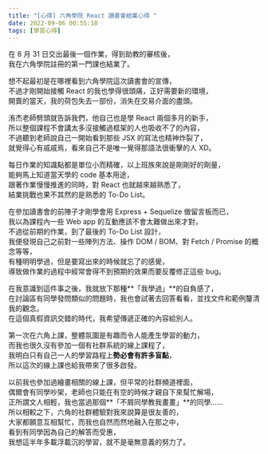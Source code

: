 ```yaml
---
title: "[心得] 六角學院 React 讀書會結業心得 "
date: 2022-09-06 00:55:18
tags: [學習心得]
---
```


在 8 月 31 日交出最後一個作業，得到助教的審核後，  
我在六角學院註冊的第一門課也結業了。  

想不起最初是在哪裡看到六角學院這次讀書會的宣傳，  
不過才剛開始接觸 React 的我也學得很頭痛，正好需要新的環境，  
開賣的當天，我的荷包失去一部份，消失在交易介面的盡頭。

<!-- truncate -->

洧杰老師劈頭就告訴我們，他自己也是學 React 兩個多月的新手，  
所以整個課程不會講太多沒接觸過框架的人也吸收不了的內容，  
不過聽到老師說自己一開始看到那些 JSX 的寫法也精神炸裂了，  
就覺得心有戚戚焉，看來自己不是唯一覺得那語法很衝擊的人 XD。  

每日作業的知識點都是單位小而精確，以上班族來說是剛剛好的劑量，  
能夠馬上知道當天學的 code 基本用途，  
跟著作業慢慢推進的同時，對 React 也就越來越熟悉了，  
結業挑戰也果不其然的是熟悉的 To-Do List。  

在參加讀書會的前陣子才剛學會用 Express + Sequelize 做留言板而已，  
我以為課程內一些 Web app 的互動應該不會太難做出來才對，  
不過從前期的作業，到了最後的 To-Do List 設計，  
我便發現自己之前對一些陣列方法、操作 DOM / BOM、對 Fetch / Promise 的概念等等，  
有種明明學過，但是要寫出來的時候就忘了的感覺，  
導致做作業的過程中經常會得不到預期的效果而要反覆修正這些 bug。  

在我意識到這件事之後，我就放下那種**「我學過」**的自負感了，  
在討論區有同學發問類似的問題時，我也會試著去回答看看，並找文件和範例釐清我的觀念。  
在這個真假資訊交錯的時代，我希望傳遞正確的內容給別人。  

第一次在六角上課，整體氛圍是有趣而令人能產生學習的動力，  
而我也很久沒有參加一個有社群系統的線上課程了，  
我明白只有自己一人的學習路程上**勢必會有許多盲點**，  
所以這次的線上課也給我帶來了很多啟發。  

以前我也參加過繪畫相關的線上課，但平常的社群頻道裡面，  
偶爾會有同學吵架，老師也只能在有空的時候才親自下來幫忙解場，  
正所謂文人相輕，我也當過那個**「不屑同學教我畫畫」**的同學......  
所以相較之下，六角的社群體驗對我來說算是很友善的，  
大家都願意互相幫忙，而我也自然而然地融入在那之中，  
看到有同學因為自己的解答而受惠，  
我想這半年多載浮載沉的學習，就不是毫無意義的努力了。  
